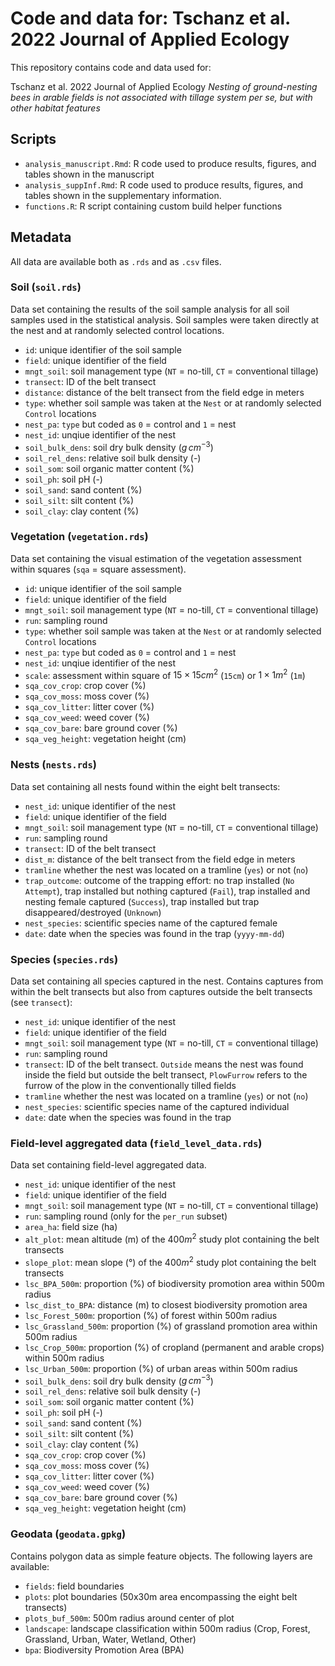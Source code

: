 # Code and data for: Tschanz et al. 2022 Journal of Applied Ecology

This repository contains code and data used for: 

Tschanz et al. 2022 Journal of Applied Ecology *Nesting of ground-nesting bees in arable fields is not associated with tillage system per se, but with other habitat features*



## Scripts

- `analysis_manuscript.Rmd`: R code used to produce results, figures, and tables shown in the  manuscript
- `analysis_suppInf.Rmd`: R code used to produce results, figures, and tables shown in the supplementary information.
- `functions.R`: R script containing custom build helper functions



## Metadata

All data are available both as `.rds` and as `.csv` files.

### Soil (`soil.rds`)
Data set containing the results of the soil sample analysis for all soil samples used in the statistical analysis. Soil samples were taken directly at the nest and at randomly selected control locations.

- `id`: unique identifier of the soil sample
- `field`: unique identifier of the field
- `mngt_soil`: soil management type (`NT` = no-till, `CT` = conventional tillage)
- `transect`: ID of the belt transect
- `distance`: distance of the belt transect from the field edge in meters
- `type`: whether soil sample was taken at the `Nest` or at randomly selected `Control` locations
- `nest_pa`: `type` but coded as `0` = control and `1` = nest
- `nest_id`: unqiue identifier of the nest
- `soil_bulk_dens`: soil dry bulk density ($g\,cm^{-3}$)
- `soil_rel_dens`: relative soil bulk density (-)
- `soil_som`: soil organic matter content (%)
- `soil_ph`: soil pH (-)
- `soil_sand`: sand content (%)
- `soil_silt`: silt content (%)
- `soil_clay`: clay content (%)

### Vegetation (`vegetation.rds`)

Data set containing the visual estimation of the vegetation assessment within squares (`sqa` = square assessment).

- `id`: unique identifier of the soil sample
- `field`: unique identifier of the field
- `mngt_soil`: soil management type (`NT` = no-till, `CT` = conventional tillage)
- `run`: sampling round
- `type`: whether soil sample was taken at the `Nest` or at randomly selected `Control` locations
- `nest_pa`: `type` but coded as `0` = control and `1` = nest
- `nest_id`: unqiue identifier of the nest
- `scale`: assessment within square of $15\times 15 cm^2$ (`15cm`) or $1\times 1 m^2$ (`1m`)
- `sqa_cov_crop`: crop cover (%)
- `sqa_cov_moss`: moss cover (%)
- `sqa_cov_litter`: litter cover (%)
- `sqa_cov_weed`: weed cover (%)
- `sqa_cov_bare`: bare ground cover (%)
- `sqa_veg_height`: vegetation height (cm)

### Nests (`nests.rds`)

Data set containing all nests found within the eight belt transects:

- `nest_id`: unique identifier of the nest
- `field`: unique identifier of the field
- `mngt_soil`: soil management type (`NT` = no-till, `CT` = conventional tillage)
- `run`: sampling round
- `transect`: ID of the belt transect
- `dist_m`: distance of the belt transect from the field edge in meters
- `tramline` whether the nest was located on a tramline (`yes`) or not (`no`)
- `trap_outcome`: outcome of the trapping effort: no trap installed (`No Attempt`), trap installed but nothing captured (`Fail`), trap installed and nesting female captured (`Success`), trap installed but trap disappeared/destroyed (`Unknown`)
- `nest_species`: scientific species name of the captured female
- `date`: date when the species was found in the trap (`yyyy-mm-dd`)

### Species (`species.rds`)

Data set containing all species captured in the nest. Contains captures from within the belt transects but also from captures outside the belt transects (see `transect`):

- `nest_id`: unique identifier of the nest
- `field`: unique identifier of the field
- `mngt_soil`: soil management type (`NT` = no-till, `CT` = conventional tillage)
- `run`: sampling round
- `transect`: ID of the belt transect. `Outside` means the nest was found inside the field but outside the belt transect, `PlowFurrow` refers to the furrow of the plow in the conventionally tilled fields
- `tramline` whether the nest was located on a tramline (`yes`) or not (`no`)
- `nest_species`: scientific species name of the captured individual
- `date`: date when the species was found in the trap


### Field-level aggregated data (`field_level_data.rds`)

Data set containing field-level aggregated data. 

- `nest_id`: unique identifier of the nest
- `field`: unique identifier of the field
- `mngt_soil`: soil management type (`NT` = no-till, `CT` = conventional tillage)
- `run`: sampling round (only for the `per_run` subset)
- `area_ha`: field size (ha)
- `alt_plot`: mean altitude (m) of the $400m^2$ study plot containing the belt transects
- `slope_plot`: mean slope (°) of the $400m^2$ study plot containing the belt transects
- `lsc_BPA_500m`: proportion (%) of biodiversity promotion area within 500m radius
- `lsc_dist_to_BPA`: distance (m) to closest biodiversity promotion area
- `lsc_Forest_500m`: proportion (%) of forest within 500m radius
- `lsc_Grassland_500m`: proportion (%) of grassland promotion area within 500m radius
- `lsc_Crop_500m`: proportion (%) of cropland (permanent and arable crops) within 500m radius
- `lsc_Urban_500m`: proportion (%) of urban areas within 500m radius
- `soil_bulk_dens`: soil dry bulk density ($g\,cm^{-3}$)
- `soil_rel_dens`: relative soil bulk density (-)
- `soil_som`: soil organic matter content (%)
- `soil_ph`: soil pH (-)
- `soil_sand`: sand content (%)
- `soil_silt`: silt content (%)
- `soil_clay`: clay content (%)
- `sqa_cov_crop`: crop cover (%)
- `sqa_cov_moss`: moss cover (%)
- `sqa_cov_litter`: litter cover (%)
- `sqa_cov_weed`: weed cover (%)
- `sqa_cov_bare`: bare ground cover (%)
- `sqa_veg_height`: vegetation height (cm)

### Geodata (`geodata.gpkg`)

Contains polygon data as simple feature objects. The following layers are available:

- `fields`: field boundaries
- `plots`: plot boundaries (50x30m area encompassing the eight belt transects)
- `plots_buf_500m`: 500m radius around center of plot
- `landscape`: landscape classification within 500m radius (Crop, Forest, Grassland, Urban, Water, Wetland, Other)
- `bpa`: Biodiversity Promotion Area (BPA)
